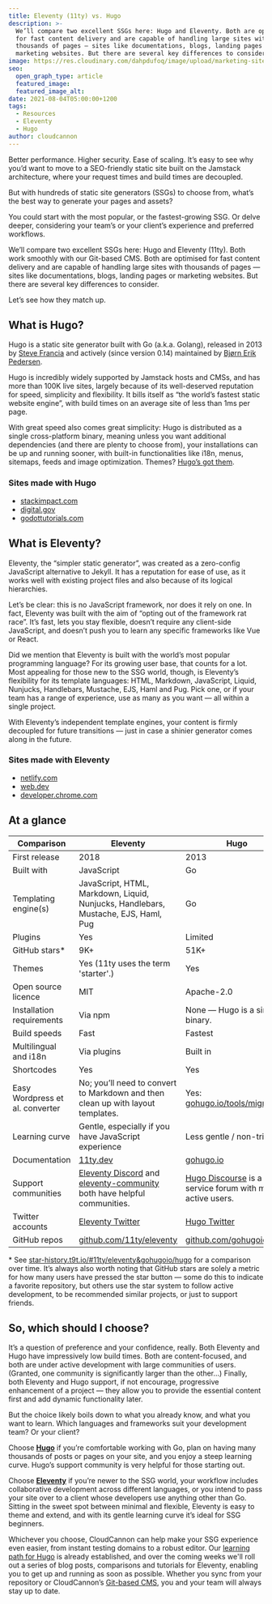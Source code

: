 ```yaml
---
title: Eleventy (11ty) vs. Hugo
description: >-
  We’ll compare two excellent SSGs here: Hugo and Eleventy. Both are optimised
  for fast content delivery and are capable of handling large sites with
  thousands of pages — sites like documentations, blogs, landing pages or
  marketing websites. But there are several key differences to consider.
image: https://res.cloudinary.com/dahpdufoq/image/upload/marketing-site/blog/uploads/eleventy-vs-hugo.jpg
seo:
  open_graph_type: article
  featured_image:
  featured_image_alt:
date: 2021-08-04T05:00:00+1200
tags:
  - Resources
  - Eleventy
  - Hugo
author: cloudcannon
---
```

Better performance. Higher security. Ease of scaling. It’s easy to see why you’d want to move to a SEO-friendly static site built on the Jamstack architecture, where your request times and build times are decoupled.

But with hundreds of static site generators (SSGs) to choose from, what’s the best way to generate your pages and assets?

You could start with the most popular, or the fastest-growing SSG. Or delve deeper, considering your team’s or your client’s experience and preferred workflows.

We’ll compare two excellent SSGs here: Hugo and Eleventy (11ty). Both work smoothly with our Git-based CMS. Both are optimised for fast content delivery and are capable of handling large sites with thousands of pages — sites like documentations, blogs, landing pages or marketing websites. But there are several key differences to consider.

Let’s see how they match up.

## **What is Hugo?**

Hugo is a static site generator built with Go (a.k.a. Golang), released in 2013 by [Steve Francia](https://github.com/spf13) and actively (since version 0.14) maintained by [Bj&oslash;rn Erik Pedersen](https://github.com/bep).

Hugo is incredibly widely supported by Jamstack hosts and CMSs, and has more than 100K live sites, largely because of its well-deserved reputation for speed, simplicity and flexibility. It bills itself as “the world’s fastest static website engine”, with build times on an average site of less than 1ms per page.

With great speed also comes great simplicity: Hugo is distributed as a single cross-platform binary, meaning unless you want additional dependencies (and there are plenty to choose from), your installations can be up and running sooner, with built-in functionalities like i18n, menus, sitemaps, feeds and image optimization. Themes? [Hugo’s got them](https://themes.gohugo.io/).

### **Sites made with Hugo**

* [stackimpact.com](http://stackimpact.com/)
* [digital.gov](http://digital.gov/)
* [godottutorials.com](http://godottutorials.com/)

## **What is Eleventy?**

Eleventy, the “simpler static generator”, was created as a zero-config JavaScript alternative to Jekyll. It has a reputation for ease of use, as it works well with existing project files and also because of its logical hierarchies.

Let’s be clear: this is no JavaScript framework, nor does it rely on one. In fact, Eleventy was built with the aim of “opting out of the framework rat race”. It’s fast, lets you stay flexible, doesn’t require any client-side JavaScript, and doesn’t push you to learn any specific frameworks like Vue or React.

Did we mention that Eleventy is built with the world’s most popular programming language? For its growing user base, that counts for a lot. Most appealing for those new to the SSG world, though, is Eleventy’s flexibility for its template languages: HTML, Markdown, JavaScript, Liquid, Nunjucks, Handlebars, Mustache, EJS, Haml and Pug. Pick one, or if your team has a range of experience, use as many as you want — all within a single project.

With Eleventy’s independent template engines, your content is firmly decoupled for future transitions — just in case a shinier generator comes along in the future.

### **Sites made with Eleventy**

* [netlify.com](http://netlify.com/)
* [web.dev](http://web.dev/)
* [developer.chrome.com](http://developer.chrome.com/)

## At a glance

| Comparison | Eleventy | Hugo |
| --- | --- | --- |
| First release | 2018 | 2013 |
| Built with | JavaScript | Go |
| Templating engine(s) | JavaScript, HTML, Markdown, Liquid, Nunjucks, Handlebars, Mustache, EJS, Haml, Pug | Go |
| Plugins | Yes | Limited |
| GitHub stars\* | 9K+ | 51K+ |
| Themes | Yes (11ty uses the term 'starter'.) | Yes |
| Open source licence | MIT | Apache-2.0 |
| Installation requirements | Via npm | None — Hugo is a single binary. |
| Build speeds | Fast | Fastest |
| Multilingual and i18n | Via plugins | Built in |
| Shortcodes | Yes | Yes |
| Easy Wordpress et al. converter | No; you’ll need to convert to Markdown and then clean up with layout templates. | Yes: [gohugo.io/tools/migrations](http://gohugo.io/tools/migrations) |
| Learning curve | Gentle, especially if you have JavaScript experience | Less gentle / non-trivial |
| Documentation | [11ty.dev](http://11ty.dev) | [gohugo.io](http://gohugo.io) |
| Support communities | [Eleventy Discord](https://discord.gg/GBkBy9u) and [eleventy-community](https://github.com/11ty/eleventy-community) both have helpful communities. | [Hugo Discourse](https://discourse.gohugo.io/) is a full-service forum with many active users. |
| Twitter accounts | [Eleventy Twitter](https://twitter.com/eleven_ty) | [Hugo Twitter](https://twitter.com/GoHugoIO) |
| GitHub repos | [github.com/11ty/eleventy](https://github.com/11ty/eleventy/) | [github.com/gohugoio](https://github.com/gohugoio/) |

\* See [star-history.t9t.io/\#11ty/eleventy&gohugoio/hugo](https://star-history.t9t.io/#11ty/eleventy&amp;gohugoio/hugo) for a comparison over time. It’s always also worth noting that GitHub stars are solely a metric for how many users have pressed the star button — some do this to indicate a favorite repository, but others use the star system to follow active development, to be recommended similar projects, or just to support friends.

## **So, which should I choose?**

It’s a question of preference and your confidence, really. Both Eleventy and Hugo have impressively low build times. Both are content-focused, and both are under active development with large communities of users. (Granted, one community is significantly larger than the other…) Finally, both Eleventy and Hugo support, if not encourage, progressive enhancement of a project — they allow you to provide the essential content first and add dynamic functionality later.

But the choice likely boils down to what you already know, and what you want to learn. Which languages and frameworks suit your development team? Or your client?

Choose [**Hugo**](https://cloudcannon.com/hugo-cms/) if you’re comfortable working with Go, plan on having many thousands of posts or pages on your site, and you enjoy a steep learning curve. Hugo’s support community is very helpful for those starting out.

Choose [**Eleventy**](https://cloudcannon.com/eleventy-cms/) if you’re newer to the SSG world, your workflow includes collaborative development across different languages, or you intend to pass your site over to a client whose developers use anything other than Go. Sitting in the sweet spot between minimal and flexible, Eleventy is easy to theme and extend, and with its gentle learning curve it’s ideal for SSG beginners.

Whichever you choose, CloudCannon can help make your SSG experience even easier, from instant testing domains to a robust editor. Our [learning path for Hugo](https://cloudcannon.com/community/learn/hugo-101/) is already established, and over the coming weeks we'll roll out a series of blog posts, comparisons and tutorials for Eleventy, enabling you to get up and running as soon as possible. Whether you sync from your repository or CloudCannon’s [Git-based CMS](https://cloudcannon.com/git-cms/), you and your team will always stay up to date.
